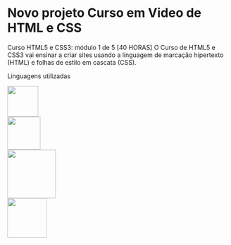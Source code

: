# Novo projeto Curso em Video de HTML e CSS

Curso HTML5 e CSS3: módulo 1 de 5 [40 HORAS]
O Curso de HTML5 e CSS3 vai ensinar a criar sites usando a linguagem de marcação hipertexto (HTML) e folhas de estilo em cascata (CSS).

Linguagens utilizadas

<code><img src="https://img.shields.io/badge/CSS3-1572B6?style=for-the-badge&logo=css3&logoColor=white" width="70"/>
<img src="https://img.shields.io/badge/HTML5-E34F26?style=for-the-badge&logo=html5&logoColor=white" width="75"/>
<img src="https://img.shields.io/badge/JavaScript-323330?style=for-the-badge&logo=javascript&logoColor=F7DF1E" width="110"/>
<img src="https://img.shields.io/badge/GitHub-100000?style=for-the-badge&logo=github&logoColor=white" width="90"/></code>


